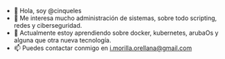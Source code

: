 - 👋 Hola, soy @cinqueles
- 👀 Me interesa mucho administración de sistemas, sobre todo scripting, redes y ciberseguridad.
- 🌱 Actualmente estoy aprendiendo sobre docker, kubernetes, arubaOs y alguna que otra nueva tecnología.
- 📫 Puedes contactar conmigo en i.morilla.orellana@gmail.com

<!---
cinqueles/cinqueles is a ✨ special ✨ repository because its `README.md` (this file) appears on your GitHub profile.
You can click the Preview link to take a look at your changes.
--->
